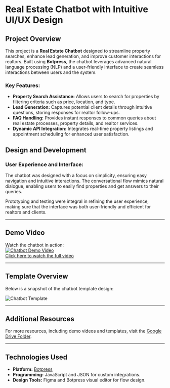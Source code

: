 # Real Estate Chatbot with Intuitive UI/UX Design

## Project Overview
This project is a **Real Estate Chatbot** designed to streamline property searches, enhance lead generation, and improve customer interactions for realtors. Built using **Botpress**, the chatbot leverages advanced natural language processing (NLP) and a user-friendly interface to create seamless interactions between users and the system. 

### Key Features:
- **Property Search Assistance:** Allows users to search for properties by filtering criteria such as price, location, and type.
- **Lead Generation:** Captures potential client details through intuitive questions, storing responses for realtor follow-ups.
- **FAQ Handling:** Provides instant responses to common queries about real estate processes, property details, and realtor services.
- **Dynamic API Integration:** Integrates real-time property listings and appointment scheduling for enhanced user satisfaction.

## Design and Development
### User Experience and Interface:
The chatbot was designed with a focus on simplicity, ensuring easy navigation and intuitive interactions. The conversational flow mimics natural dialogue, enabling users to easily find properties and get answers to their queries.

Prototyping and testing were integral in refining the user experience, making sure that the interface was both user-friendly and efficient for realtors and clients.

---

## Demo Video
Watch the chatbot in action:  
[![Chatbot Demo Video](https://img.youtube.com/vi/1JNXSwwvWsjRMWJ0ZAqL0XccgmhmgJ5pK/0.jpg)](https://drive.google.com/file/d/1JNXSwwvWsjRMWJ0ZAqL0XccgmhmgJ5pK/view?usp=drive_link)  
[Click here to watch the full video](https://drive.google.com/file/d/1JNXSwwvWsjRMWJ0ZAqL0XccgmhmgJ5pK/view?usp=drive_link)

---

## Template Overview
Below is a snapshot of the chatbot template design:

![Chatbot Template](https://github.com/YeswanthVarmaGottumukkala/RealEstate-Chatbot/raw/main/assets/Chatbot-template.png)

---

## Additional Resources
For more resources, including demo videos and templates, visit the [Google Drive Folder](https://drive.google.com/drive/folders/12tj_rqiTfcigS7zxDO2s5Cg8BSvAwKEv?usp=drive_link).

---

## Technologies Used
- **Platform:** [Botpress](https://botpress.com/)
- **Programming:** JavaScript and JSON for custom integrations.
- **Design Tools:** Figma and Botpress visual editor for flow design.
